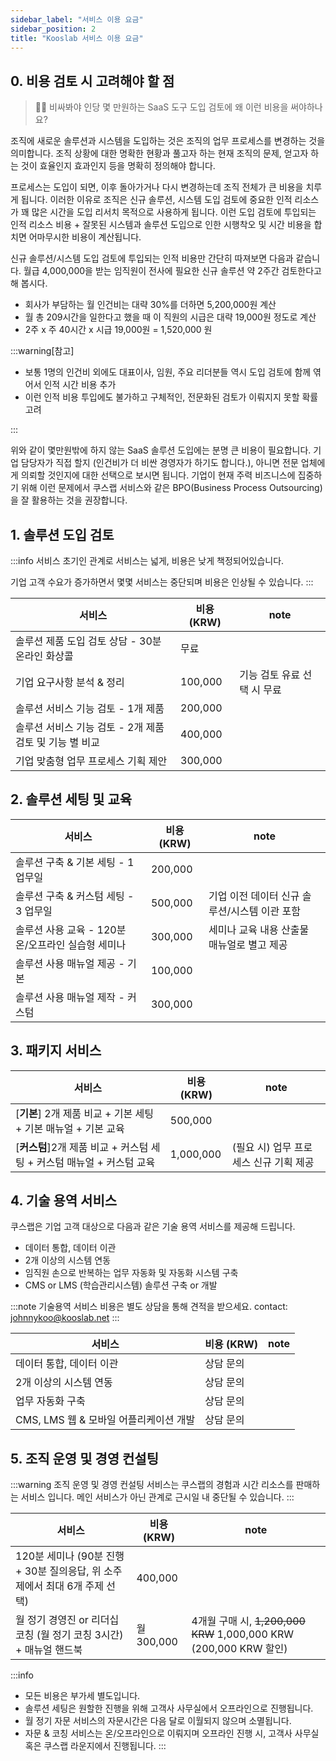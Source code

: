 ```yaml
---
sidebar_label: "서비스 이용 요금"
sidebar_position: 2
title: "Kooslab 서비스 이용 요금"
---
```


## 0. 비용 검토 시 고려해야 할 점

> 🙋🏻 비싸봐야 인당 몇 만원하는 SaaS 도구 도입 검토에 왜 이런 비용을 써야하나요?

조직에 새로운 솔루션과 시스템을 도입하는 것은 조직의 업무 프로세스를 변경하는 것을 의미합니다.
조직 상황에 대한 명확한 현황과 풀고자 하는 현재 조직의 문제, 얻고자 하는 것이 효율인지 효과인지 등을 명확히 정의해야 합니다.

프로세스는 도입이 되면, 이후 돌아가거나 다시 변경하는데 조직 전체가 큰 비용을 치루게 됩니다.
이러한 이유로 조직은 신규 솔루션, 시스템 도입 검토에 중요한 인적 리소스가 꽤 많은 시간을 도입 리서치 목적으로 사용하게 됩니다.
이런 도입 검토에 투입되는 인적 리소스 비용 + 잘못된 시스템과 솔루션 도입으로 인한 시행착오 및 시간 비용을 합치면 어마무시한 비용이 계산됩니다.

신규 솔루션/시스템 도입 검토에 투입되는 인적 비용만 간단히 따져보면 다음과 같습니다.
월급 4,000,000을 받는 임직원이 전사에 필요한 신규 솔루션 약 2주간 검토한다고 해 봅시다.

- 회사가 부담하는 월 인건비는 대략 30%를 더하면 5,200,000원 계산
- 월 총 209시간을 일한다고 했을 때 이 직원의 시급은 대략 19,000원 정도로 계산
- 2주 x 주 40시간 x 시급 19,000원 = 1,520,000 원

:::warning[참고]

- 보통 1명의 인건비 외에도 대표이사, 임원, 주요 리더분들 역시 도입 검토에 함께 엮어서 인적 시간 비용 추가
- 이런 인적 비용 투입에도 불가하고 구체적인, 전문화된 검토가 이뤄지지 못할 확률 고려

:::

위와 같이 몇만원밖에 하지 않는 SaaS 솔루션 도입에는 분명 큰 비용이 필요합니다.
기업 담당자가 직접 할지 (인건비가 더 비싼 경영자가 하기도 합니다.), 아니면 전문 업체에게 의뢰할 것인지에 대한 선택으로 보시면 됩니다.
기업이 현재 주력 비즈니스에 집중하기 위해 이런 문제에서 쿠스랩 서비스와 같은 BPO(Business Process Outsourcing)을 잘 활용하는 것을 권장합니다.

## 1. 솔루션 도입 검토

:::info
서비스 초기인 관계로 서비스는 넓게, 비용은 낮게 책정되어있습니다.

기업 고객 수요가 증가하면서 몇몇 서비스는 중단되며 비용은 인상될 수 있습니다.
:::

| 서비스                                                  | 비용 (KRW) | note                        |
| ------------------------------------------------------- | ---------- | --------------------------- |
| 솔루션 제품 도입 검토 상담 - 30분 온라인 화상콜         | 무료       |                             |
| 기업 요구사항 분석 & 정리                               | 100,000    | 기능 검토 유료 선택 시 무료 |
| 솔루션 서비스 기능 검토 - 1개 제품                      | 200,000    |                             |
| 솔루션 서비스 기능 검토 - 2개 제품 검토 및 기능 별 비교 | 400,000    |                             |
| 기업 맞춤형 업무 프로세스 기획 제안                     | 300,000    |                             |

## 2. 솔루션 세팅 및 교육

| 서비스                                             | 비용 (KRW) | note                                          |
| -------------------------------------------------- | ---------- | --------------------------------------------- |
| 솔루션 구축 & 기본 세팅 - 1 업무일                 | 200,000    |                                               |
| 솔루션 구축 & 커스텀 세팅 - 3 업무일               | 500,000    | 기업 이전 데이터 신규 솔루션/시스템 이관 포함 |
| 솔루션 사용 교육 - 120분 온/오프라인 실습형 세미나 | 300,000    | 세미나 교육 내용 산출물 매뉴얼로 별고 제공    |
| 솔루션 사용 매뉴얼 제공 - 기본                     | 100,000    |                                               |
| 솔루션 사용 매뉴얼 제작 - 커스텀                   | 300,000    |                                               |

## 3. 패키지 서비스

| 서비스                                                                | 비용 (KRW) | note                                   |
| --------------------------------------------------------------------- | ---------- | -------------------------------------- |
| [**기본**] 2개 제품 비교 + 기본 세팅 + 기본 매뉴얼 + 기본 교육        | 500,000    |                                        |
| [**커스텀**]2개 제품 비교 + 커스텀 세팅 + 커스텀 매뉴얼 + 커스텀 교육 | 1,000,000  | (필요 시) 업무 프로세스 신규 기획 제공 |

## 4. 기술 용역 서비스

쿠스랩은 기업 고객 대상으로 다음과 같은 기술 용역 서비스를 제공해 드립니다.

- 데이터 통합, 데이터 이관
- 2개 이상의 시스템 연동
- 임직원 손으로 반복하는 업무 자동화 및 자동화 시스템 구축
- CMS or LMS (학습관리시스템) 솔루션 구축 or 개발

:::note
기술용역 서비스 비용은 별도 상담을 통해 견적을 받으세요. contact: johnnykoo@kooslab.net
:::

| 서비스                                 | 비용 (KRW) | note |
| -------------------------------------- | ---------- | ---- |
| 데이터 통합, 데이터 이관               | 상담 문의  |      |
| 2개 이상의 시스템 연동                 | 상담 문의  |      |
| 업무 자동화 구축                       | 상담 문의  |      |
| CMS, LMS 웹 & 모바일 어플리케이션 개발 | 상담 문의  |      |

## 5. 조직 운영 및 경영 컨설팅

:::warning
조직 운영 및 경영 컨설팅 서비스는 쿠스랩의 경험과 시간 리소스를 판매하는 서비스 입니다. 메인 서비스가 아닌 관계로 근시일 내 중단될 수 있습니다.
:::

| 서비스                                                                     | 비용 (KRW) | note                                                              |
| -------------------------------------------------------------------------- | ---------- | ----------------------------------------------------------------- |
| 120분 세미나 (90분 진행 + 30분 질의응답, 위 소주제에서 최대 6개 주제 선택) | 400,000    |                                                                   |
| 월 정기 경영진 or 리더십 코칭 (월 정기 코칭 3시간) + 매뉴얼 핸드북         | 월 300,000 | 4개월 구매 시, ~~1,200,000 KRW~~ 1,000,000 KRW (200,000 KRW 할인) |

:::info

- 모든 비용은 부가세 별도입니다.
- 솔루션 세팅은 원할한 진행을 위해 고객사 사무실에서 오프라인으로 진행됩니다.
- 월 정기 자문 서비스의 자문시간은 다음 달로 이월되지 않으며 소멸됩니다.
- 자문 & 코칭 서비스는 온/오프라인으로 이뤄지며 오프라인 진행 시, 고객사 사무실 혹은 쿠스랩 라운지에서 진행됩니다.
  :::
